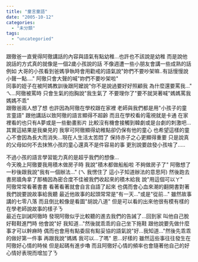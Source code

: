 ```yaml
---
title: "童言童語"
date: "2005-10-12"
categories: 
  - "未分類"
tags: 
  - "uncategoried"
---
```


跟徹爸一直覺得阿徹講話的內容與語氣有點幼稚...也許也不該說是幼稚 而是說他說話的方式真的就像是一個2歲小孩說的話 不像週遭一些小朋友會講一些成熟的話  
例如 大哥的小孩看到爸媽爭執時會用勸戒的語氣說"妳們不要吵架嘛..有話慢慢說 小聲一點...." 阿徹只會大聲的喊"妳們不要吵架啦"  
同事的姪子在被阿媽教訓後跟阿嬤說"你不是說過要好好照顧我 為什麼還要罵我..." ㄟ...阿徹被罵時 只會生氣的抱胸說"我生氣了 不要理你了"要不就哭著喊"媽媽罵我 媽媽不乖"  
跟徹爸兩人想了想 也許因為阿徹在學校跟在家裡 老師與我們都是用"小孩子的童言童語" 跟他講話以致阿徹的語言顯得不超齡 而且在學校看的電視就是卡通 在家裡看的也只有A夢或是一些動畫影片 比較沒有機會接觸到韓劇或是台劇的刺激吧...其實這結果是我樂見的 我寧可阿徹顯得幼稚點卻仍保有他的童心 也希望這樣的童心不會因為長大而消失...現在人生活太苦悶了 保持赤子之心更顯得重要 只是說真的父母如何不去抹煞小孩的童心還真不是件容易的事 更別說要啟發小孩啥了.....

不過小孩的語言學習能力真的是超乎我們的想像...  
今天晚上阿徹要我用積木做房子時 我說"積木都做船船啦 不夠做房子了" 阿徹想了一秒後跟我說"我有一個辦法..." (ㄟ 我愣住了 這小子知道辦法的意思阿) 然後跑去書房牆角拿了那桶因為密合度不佳被我們收起來的積木給我 說"用這個可以ㄚ"  
阿徹常常看著書書 看著看著就會自言自語了起來 也偶而會心血來潮的翻開書對著我們說要說故事給我聽 最近他故事的起頭常常是"有一天..."或是"從前..." 雖然故事講的七零八落 而且倒比較像是看圖"胡說八道" 但是可以看的出來他很有模有樣的在學老師說故事的樣子ㄋ  
最近在訓誡阿徹時 發現阿徹似乎比較聽的進去我們的告誡了...回到家 叫他自己脫好鞋鞋進門時 他會說"好 我知道..."然後就乖乖的自己坐下拖鞋 跟他說要先做什麼事才可以幹麻時 偶而也會用有點委屈有點妥協的語氣說"好...我知道..."然後先乖乖的做好第一件事 再跟我說"媽媽 我可以...了嗎" 恩...好樣的 雖然這些事往往發生在阿徹好心情的時候 但是起碼有進步嚕 而且阿徹好心情的頻率也會隨著他自己的好心情好表現而增加了ㄋ
